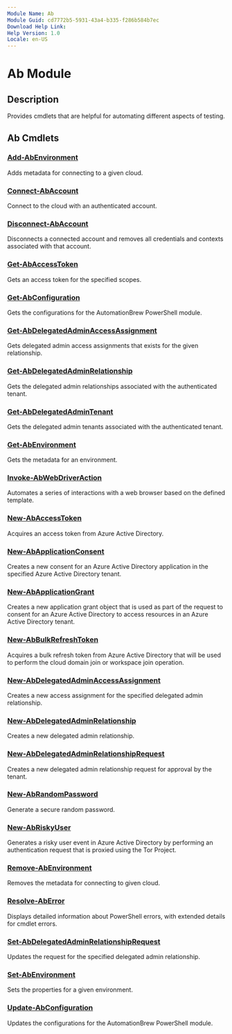 ```yaml
---
Module Name: Ab
Module Guid: cd7772b5-5931-43a4-b335-f286b584b7ec
Download Help Link: 
Help Version: 1.0
Locale: en-US
---
```


# Ab Module

## Description

Provides cmdlets that are helpful for automating different aspects of testing.

## Ab Cmdlets

### [Add-AbEnvironment](Add-AbEnvironment.md)

Adds metadata for connecting to a given cloud.

### [Connect-AbAccount](Connect-AbAccount.md)

Connect to the cloud with an authenticated account.

### [Disconnect-AbAccount](Disconnect-AbAccount.md)

Disconnects a connected account and removes all credentials and contexts associated with that account.

### [Get-AbAccessToken](Get-AbAccessToken.md)

Gets an access token for the specified scopes.

### [Get-AbConfiguration](Get-AbConfiguration.md)

Gets the configurations for the AutomationBrew PowerShell module.

### [Get-AbDelegatedAdminAccessAssignment](Get-AbDelegatedAdminAccessAssignment.md)

Gets delegated admin access assignments that exists for the given relationship.

### [Get-AbDelegatedAdminRelationship](Get-AbDelegatedAdminRelationship.md)

Gets the delegated admin relationships associated with the authenticated tenant.

### [Get-AbDelegatedAdminTenant](Get-AbDelegatedAdminTenant.md)

Gets the delegated admin tenants associated with the authenticated tenant.

### [Get-AbEnvironment](Get-AbEnvironment.md)

Gets the metadata for an environment.

### [Invoke-AbWebDriverAction](Invoke-AbWebDriverAction.md)

Automates a series of interactions with a web browser based on the defined template.

### [New-AbAccessToken](New-AbAccessToken.md)

Acquires an access token from Azure Active Directory.

### [New-AbApplicationConsent](New-AbApplicationConsent.md)

Creates a new consent for an Azure Active Directory application in the specified Azure Active Directory tenant.

### [New-AbApplicationGrant](New-AbApplicationGrant.md)

Creates a new application grant object that is used as part of the request to consent for an Azure Active Directory to access resources in an Azure Active Directory tenant.

### [New-AbBulkRefreshToken](New-AbBulkRefreshToken.md)

Acquires a bulk refresh token from Azure Active Directory that will be used to perform the cloud domain join or workspace join operation.

### [New-AbDelegatedAdminAccessAssignment](New-AbDelegatedAdminAccessAssignment.md)

Creates a new access assignment for the specified delegated admin relationship.

### [New-AbDelegatedAdminRelationship](New-AbDelegatedAdminRelationship.md)

Creates a new delegated admin relationship.

### [New-AbDelegatedAdminRelationshipRequest](New-AbDelegatedAdminRelationshipRequest.md)

Creates a new delegated admin relationship request for approval by the tenant.

### [New-AbRandomPassword](New-AbRandomPassword.md)

Generate a secure random password.

### [New-AbRiskyUser](New-AbRiskyUser.md)

Generates a risky user event in Azure Active Directory by performing an authentication request that is proxied using the Tor Project.

### [Remove-AbEnvironment](Remove-AbEnvironment.md)

Removes the metadata for connecting to given cloud.

### [Resolve-AbError](Resolve-AbError.md)

Displays detailed information about PowerShell errors, with extended details for cmdlet errors.

### [Set-AbDelegatedAdminRelationshipRequest](Set-AbDelegatedAdminRelationshipRequest.md)

Updates the request for the specified delegated admin relationship.

### [Set-AbEnvironment](Set-AbEnvironment.md)

Sets the properties for a given environment.

### [Update-AbConfiguration](Update-AbConfiguration.md)

Updates the configurations for the AutomationBrew PowerShell module.
